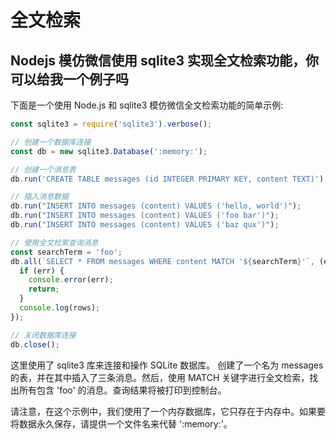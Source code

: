 # 全文检索

## Nodejs 模仿微信使用 sqlite3 实现全文检索功能，你可以给我一个例子吗

下面是一个使用 Node.js 和 sqlite3 模仿微信全文检索功能的简单示例:

```js
const sqlite3 = require('sqlite3').verbose();

// 创建一个数据库连接
const db = new sqlite3.Database(':memory:');

// 创建一个消息表
db.run('CREATE TABLE messages (id INTEGER PRIMARY KEY, content TEXT)');

// 插入消息数据
db.run("INSERT INTO messages (content) VALUES ('hello, world')");
db.run("INSERT INTO messages (content) VALUES ('foo bar')");
db.run("INSERT INTO messages (content) VALUES ('baz qux')");

// 使用全文检索查询消息
const searchTerm = 'foo';
db.all(`SELECT * FROM messages WHERE content MATCH '${searchTerm}'`, (err, rows) => {
  if (err) {
    console.error(err);
    return;
  }
  console.log(rows);
});

// 关闭数据库连接
db.close();
```

这里使用了 sqlite3 库来连接和操作 SQLite 数据库。 创建了一个名为 messages 的表，并在其中插入了三条消息。然后，使用 MATCH 关键字进行全文检索，找出所有包含 'foo' 的消息。查询结果将被打印到控制台。

请注意，在这个示例中，我们使用了一个内存数据库，它只存在于内存中。如果要将数据永久保存，请提供一个文件名来代替 ':memory:'。
